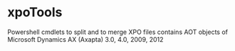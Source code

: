 # xpoTools
Powershell cmdlets to split and to merge XPO files contains AOT objects of Microsoft Dynamics AX (Axapta) 3.0, 4.0, 2009, 2012
